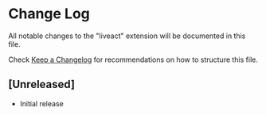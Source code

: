 # Change Log

All notable changes to the "liveact" extension will be documented in this file.

Check [Keep a Changelog](http://keepachangelog.com/) for recommendations on how to structure this file.

## [Unreleased]

- Initial release